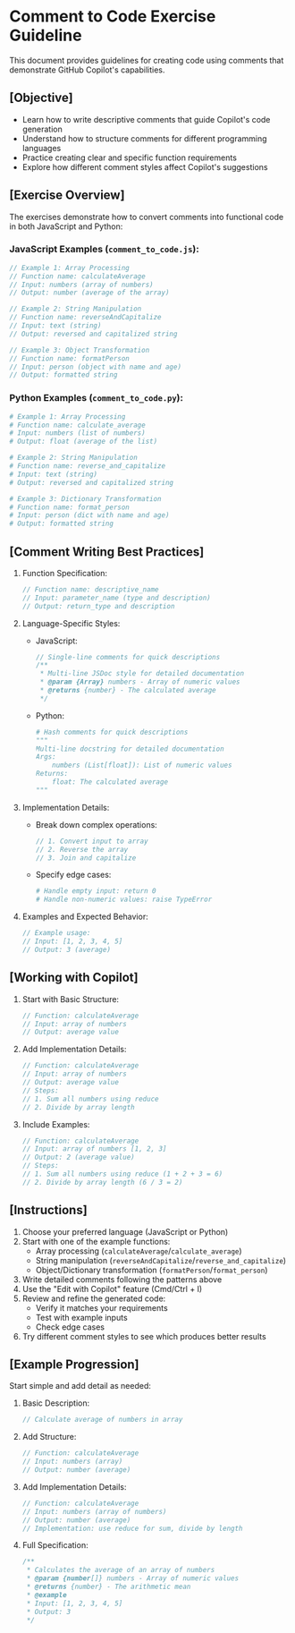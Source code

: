 # Comment to Code Exercise Guideline

This document provides guidelines for creating code using comments that demonstrate GitHub Copilot's capabilities.

## [Objective]

- Learn how to write descriptive comments that guide Copilot's code generation
- Understand how to structure comments for different programming languages
- Practice creating clear and specific function requirements
- Explore how different comment styles affect Copilot's suggestions

## [Exercise Overview]

The exercises demonstrate how to convert comments into functional code in both JavaScript and Python:

### JavaScript Examples (`comment_to_code.js`):

```javascript
// Example 1: Array Processing
// Function name: calculateAverage
// Input: numbers (array of numbers)
// Output: number (average of the array)

// Example 2: String Manipulation
// Function name: reverseAndCapitalize
// Input: text (string)
// Output: reversed and capitalized string

// Example 3: Object Transformation
// Function name: formatPerson
// Input: person (object with name and age)
// Output: formatted string
```

### Python Examples (`comment_to_code.py`):

```python
# Example 1: Array Processing
# Function name: calculate_average
# Input: numbers (list of numbers)
# Output: float (average of the list)

# Example 2: String Manipulation
# Function name: reverse_and_capitalize
# Input: text (string)
# Output: reversed and capitalized string

# Example 3: Dictionary Transformation
# Function name: format_person
# Input: person (dict with name and age)
# Output: formatted string
```

## [Comment Writing Best Practices]

1. Function Specification:

   ```javascript
   // Function name: descriptive_name
   // Input: parameter_name (type and description)
   // Output: return_type and description
   ```

2. Language-Specific Styles:

   - JavaScript:
     ```javascript
     // Single-line comments for quick descriptions
     /**
      * Multi-line JSDoc style for detailed documentation
      * @param {Array} numbers - Array of numeric values
      * @returns {number} - The calculated average
      */
     ```
   - Python:
     ```python
     # Hash comments for quick descriptions
     """
     Multi-line docstring for detailed documentation
     Args:
         numbers (List[float]): List of numeric values
     Returns:
         float: The calculated average
     """
     ```

3. Implementation Details:

   - Break down complex operations:
     ```javascript
     // 1. Convert input to array
     // 2. Reverse the array
     // 3. Join and capitalize
     ```
   - Specify edge cases:
     ```python
     # Handle empty input: return 0
     # Handle non-numeric values: raise TypeError
     ```

4. Examples and Expected Behavior:
   ```javascript
   // Example usage:
   // Input: [1, 2, 3, 4, 5]
   // Output: 3 (average)
   ```

## [Working with Copilot]

1. Start with Basic Structure:

   ```javascript
   // Function: calculateAverage
   // Input: array of numbers
   // Output: average value
   ```

2. Add Implementation Details:

   ```javascript
   // Function: calculateAverage
   // Input: array of numbers
   // Output: average value
   // Steps:
   // 1. Sum all numbers using reduce
   // 2. Divide by array length
   ```

3. Include Examples:
   ```javascript
   // Function: calculateAverage
   // Input: array of numbers [1, 2, 3]
   // Output: 2 (average value)
   // Steps:
   // 1. Sum all numbers using reduce (1 + 2 + 3 = 6)
   // 2. Divide by array length (6 / 3 = 2)
   ```

## [Instructions]

1. Choose your preferred language (JavaScript or Python)
2. Start with one of the example functions:
   - Array processing (`calculateAverage`/`calculate_average`)
   - String manipulation (`reverseAndCapitalize`/`reverse_and_capitalize`)
   - Object/Dictionary transformation (`formatPerson`/`format_person`)
3. Write detailed comments following the patterns above
4. Use the "Edit with Copilot" feature (Cmd/Ctrl + I)
5. Review and refine the generated code:
   - Verify it matches your requirements
   - Test with example inputs
   - Check edge cases
6. Try different comment styles to see which produces better results

## [Example Progression]

Start simple and add detail as needed:

1. Basic Description:

   ```javascript
   // Calculate average of numbers in array
   ```

2. Add Structure:

   ```javascript
   // Function: calculateAverage
   // Input: numbers (array)
   // Output: number (average)
   ```

3. Add Implementation Details:

   ```javascript
   // Function: calculateAverage
   // Input: numbers (array of numbers)
   // Output: number (average)
   // Implementation: use reduce for sum, divide by length
   ```

4. Full Specification:
   ```javascript
   /**
    * Calculates the average of an array of numbers
    * @param {number[]} numbers - Array of numeric values
    * @returns {number} - The arithmetic mean
    * @example
    * Input: [1, 2, 3, 4, 5]
    * Output: 3
    */
   ```

